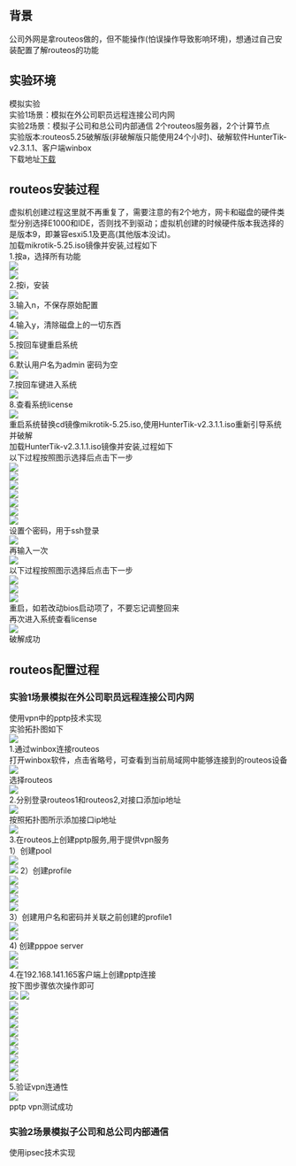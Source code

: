 ## 背景
公司外网是拿routeos做的，但不能操作(怕误操作导致影响环境)，想通过自己安装配置了解routeos的功能
## 实验环境
模拟实验  
实验1场景：模拟在外公司职员远程连接公司内网  
实验2场景：模拟子公司和总公司内部通信 
2个routeos服务器，2个计算节点     
实验版本:routeos5.25破解版(非破解版只能使用24个小时)、破解软件HunterTik-v2.3.1.1、客户端winbox     
下载地址[下载](https://pan.baidu.com/s/1uliZ9rkV17TpR0u_hcMf2A) 
 
## routeos安装过程
虚拟机创建过程这里就不再重复了，需要注意的有2个地方，网卡和磁盘的硬件类型分别选择E1000和IDE，否则找不到驱动；虚拟机创建的时候硬件版本我选择的是版本9，即兼容esxi5.1及更高(其他版本没试)。  
加载mikrotik-5.25.iso镜像并安装,过程如下  
1.按a，选择所有功能  
![](https://raw.githubusercontent.com/276622709/276622709.github.io/master/img/routeos/routeos_install_1.png)  
![](https://raw.githubusercontent.com/276622709/276622709.github.io/master/img/routeos/routeos_install_2.png)  
2.按i，安装  
![](https://raw.githubusercontent.com/276622709/276622709.github.io/master/img/routeos/routeos_install_3.png)  
3.输入n，不保存原始配置  
![](https://raw.githubusercontent.com/276622709/276622709.github.io/master/img/routeos/routeos_install_4.png)  
4.输入y，清除磁盘上的一切东西  
![](https://raw.githubusercontent.com/276622709/276622709.github.io/master/img/routeos/routeos_install_5.png)  
5.按回车键重启系统  
![](https://raw.githubusercontent.com/276622709/276622709.github.io/master/img/routeos/routeos_install_6.png)  
6.默认用户名为admin 密码为空  
![](https://raw.githubusercontent.com/276622709/276622709.github.io/master/img/routeos/routeos_install_7.png)  
7.按回车键进入系统  
![](https://raw.githubusercontent.com/276622709/276622709.github.io/master/img/routeos/routeos_install_8.png)    
8.查看系统license  
![](https://raw.githubusercontent.com/276622709/276622709.github.io/master/img/routeos/routeos_install_9.png)    
重启系统替换cd镜像mikrotik-5.25.iso,使用HunterTik-v2.3.1.1.iso重新引导系统并破解  
加载HunterTik-v2.3.1.1.iso镜像并安装,过程如下  
以下过程按照图示选择后点击下一步  
![](https://raw.githubusercontent.com/276622709/276622709.github.io/master/img/routeos/huntertik_install_1.png)  
![](https://raw.githubusercontent.com/276622709/276622709.github.io/master/img/routeos/huntertik_install_2.png)  
![](https://raw.githubusercontent.com/276622709/276622709.github.io/master/img/routeos/huntertik_install_3.png)  
![](https://raw.githubusercontent.com/276622709/276622709.github.io/master/img/routeos/huntertik_install_4.png)  
![](https://raw.githubusercontent.com/276622709/276622709.github.io/master/img/routeos/huntertik_install_5.png)  
![](https://raw.githubusercontent.com/276622709/276622709.github.io/master/img/routeos/huntertik_install_6.png)  
![](https://raw.githubusercontent.com/276622709/276622709.github.io/master/img/routeos/huntertik_install_7.png)  
设置个密码，用于ssh登录  
![](https://raw.githubusercontent.com/276622709/276622709.github.io/master/img/routeos/huntertik_install_8.png)  
再输入一次  
![](https://raw.githubusercontent.com/276622709/276622709.github.io/master/img/routeos/huntertik_install_9.png)  
以下过程按照图示选择后点击下一步  
![](https://raw.githubusercontent.com/276622709/276622709.github.io/master/img/routeos/huntertik_install_10.png)  
![](https://raw.githubusercontent.com/276622709/276622709.github.io/master/img/routeos/huntertik_install_11.png)  
![](https://raw.githubusercontent.com/276622709/276622709.github.io/master/img/routeos/huntertik_install_12.png)  
重启，如若改动bios启动项了，不要忘记调整回来  
再次进入系统查看license  
![](https://raw.githubusercontent.com/276622709/276622709.github.io/master/img/routeos/huntertik_install_13.png)  
破解成功  
## routeos配置过程
### 实验1场景模拟在外公司职员远程连接公司内网  
使用vpn中的pptp技术实现  
实验拓扑图如下  
![](https://raw.githubusercontent.com/276622709/276622709.github.io/master/img/routeos/pptp/pptp_topology.png)  
1.通过winbox连接routeos  
打开winbox软件，点击省略号，可查看到当前局域网中能够连接到的routeos设备    
![](https://raw.githubusercontent.com/276622709/276622709.github.io/master/img/routeos/pptp/pptp_login_1.png)  
选择routeos  
![](https://raw.githubusercontent.com/276622709/276622709.github.io/master/img/routeos/pptp/pptp_login_2.png)  
2.分别登录routeos1和routeos2,对接口添加ip地址    
![](https://raw.githubusercontent.com/276622709/276622709.github.io/master/img/routeos/pptp/pptp_add_interface_ip_1.png)  
按照拓扑图所示添加接口ip地址   
![](https://raw.githubusercontent.com/276622709/276622709.github.io/master/img/routeos/pptp/pptp_add_interface_ip_2.png)  
3.在routeos上创建pptp服务,用于提供vpn服务    
1）创建pool  
![](https://raw.githubusercontent.com/276622709/276622709.github.io/master/img/routeos/pptp/pptp_profile_1.png)  
![](https://raw.githubusercontent.com/276622709/276622709.github.io/master/img/routeos/pptp/pptp_profile_2.png) 
2）创建profile  
![](https://raw.githubusercontent.com/276622709/276622709.github.io/master/img/routeos/pptp/pptp_profile_3.png)  
![](https://raw.githubusercontent.com/276622709/276622709.github.io/master/img/routeos/pptp/pptp_profile_4.png)  
![](https://raw.githubusercontent.com/276622709/276622709.github.io/master/img/routeos/pptp/pptp_profile_5.png)  
![](https://raw.githubusercontent.com/276622709/276622709.github.io/master/img/routeos/pptp/pptp_profile_6.png)  
3）创建用户名和密码并关联之前创建的profile1    
![](https://raw.githubusercontent.com/276622709/276622709.github.io/master/img/routeos/pptp/pptp_profile_7.png)  
![](https://raw.githubusercontent.com/276622709/276622709.github.io/master/img/routeos/pptp/pptp_profile_8.png)  
4) 创建pppoe server  
![](https://raw.githubusercontent.com/276622709/276622709.github.io/master/img/routeos/pptp/pptp_profile_9.png)  
![](https://raw.githubusercontent.com/276622709/276622709.github.io/master/img/routeos/pptp/pptp_profile_10.png)  
4.在192.168.141.165客户端上创建pptp连接  
按下图步骤依次操作即可  
![](https://raw.githubusercontent.com/276622709/276622709.github.io/master/img/routeos/pptp/pptp_client_1.png) 
![](https://raw.githubusercontent.com/276622709/276622709.github.io/master/img/routeos/pptp/pptp_client_2.png)  
![](https://raw.githubusercontent.com/276622709/276622709.github.io/master/img/routeos/pptp/pptp_client_3.png)  
![](https://raw.githubusercontent.com/276622709/276622709.github.io/master/img/routeos/pptp/pptp_client_4.png)  
![](https://raw.githubusercontent.com/276622709/276622709.github.io/master/img/routeos/pptp/pptp_client_5.png)  
![](https://raw.githubusercontent.com/276622709/276622709.github.io/master/img/routeos/pptp/pptp_client_6.png)  
![](https://raw.githubusercontent.com/276622709/276622709.github.io/master/img/routeos/pptp/pptp_client_7.png)  
![](https://raw.githubusercontent.com/276622709/276622709.github.io/master/img/routeos/pptp/pptp_client_8.png)  
![](https://raw.githubusercontent.com/276622709/276622709.github.io/master/img/routeos/pptp/pptp_client_9.png)  
![](https://raw.githubusercontent.com/276622709/276622709.github.io/master/img/routeos/pptp/pptp_client_10.png)  
![](https://raw.githubusercontent.com/276622709/276622709.github.io/master/img/routeos/pptp/pptp_client_11.png)  
5.验证vpn连通性  
![](https://raw.githubusercontent.com/276622709/276622709.github.io/master/img/routeos/pptp/pptp_client_12.png)  
pptp vpn测试成功  
### 实验2场景模拟子公司和总公司内部通信
使用ipsec技术实现  

